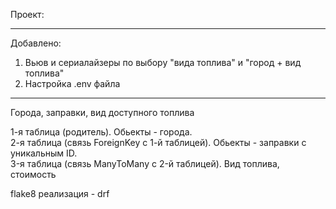 Проект:

-----------------------------------------------------------------------
Добавлено:<br>
1. Вьюв и сериалайзеры по выбору "вида топлива" и "город + вид топлива"<br>
2. Настройка .env файла<br>
-----------------------------------------------------------------------


Города, заправки, вид доступного топлива

1-я таблица (родитель). Обьекты - города. <br>
2-я таблица (связь ForeignKey с 1-й таблицей). Обьекты - заправки с уникальным ID. <br>
3-я таблица (связь ManyToMany c 2-й таблицей). Вид топлива, стоимость

flake8
реализация - drf


